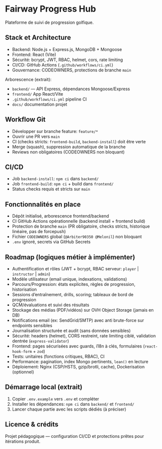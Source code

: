 # Fairway Progress Hub

Plateforme de suivi de progression golfique.

## Stack et Architecture
- Backend: Node.js + Express.js, MongoDB + Mongoose
- Frontend: React (Vite)
- Sécurité: bcrypt, JWT, RBAC, helmet, cors, rate limiting
- CI/CD: GitHub Actions (`.github/workflows/ci.yml`)
- Gouvernance: CODEOWNERS, protections de branche `main`

Arborescence (extrait):
- `backend/` — API Express, dépendances Mongoose/Express
- `frontend/`  App React/Vite
- `.github/workflows/ci.yml`  pipeline CI
- `docs/`  documentation projet

## Workflow Git
- Développer sur branche feature: `feature/*`
- Ouvrir une PR vers `main`
- CI (checks stricts: `frontend-build`, `backend-install`) doit être verte
- Merge (squash), suppression automatique de la branche
- Reviews non obligatoires (CODEOWNERS non bloquant)

## CI/CD
- Job `backend-install`: `npm ci` dans `backend/`
- Job `frontend-build`: `npm ci` + build dans `frontend/`
- Status checks requis et stricts sur `main`

## Fonctionnalités en place
- Dépôt initialisé, arborescence frontend/backend
- CI GitHub Actions opérationnelle (backend install + frontend build)
- Protection de branche `main` (PR obligatoire, checks stricts, historique linéaire, pas de forcepush)
- Fichier `CODEOWNERS` global (`@Arbiter90350 @Melonil`)  non bloquant
- `.env` ignoré, secrets via GitHub Secrets

## Roadmap (logiques métier à implémenter)
- Authentification et rôles (JWT + bcrypt, RBAC serveur: `player` | `instructor` | `admin`)
- Modèle utilisateur (email unique, indexations, validations)
- Parcours/Progression: états explicites, règles de progression, historisation
- Sessions d’entraînement, drills, scoring; tableaux de bord de progression
- QCM/évaluations et suivi des résultats
- Stockage des médias (PDF/vidéos) sur OVH Object Storage (jamais en DB)
- Notifications email (ex: SendGrid/SMTP) avec anti brute-force sur endpoints sensibles
- Journalisation structurée et audit (sans données sensibles)
- Sécurité: headers (helmet), CORS restreint, rate limiting ciblé, validation dentrée (`express-validator`)
- Frontend: pages sécurisées avec guards, i18n à clés, formulaires (`react-hook-form` + `zod`)
- Tests: unitaires (fonctions critiques, RBAC), CI
- Performance: pagination, index Mongo pertinents, `lean()` en lecture
- Déploiement: Nginx (CSP/HSTS, gzip/brotli, cache), Dockerisation (optionnel)

## Démarrage local (extrait)
1. Copier `.env.example` vers `.env` et compléter
2. Installer les dépendances: `npm ci` dans `backend/` et `frontend/`
3. Lancer chaque partie avec les scripts dédiés (à préciser)

## Licence & crédits
Projet pédagogique — configuration CI/CD et protections prêtes pour itérations produit.